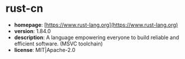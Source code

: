 # rust-cn

- **homepage**: [https://www.rust-lang.org](https://www.rust-lang.org)
- **version**: 1.84.0
- **description**: A language empowering everyone to build reliable and efficient software. (MSVC toolchain)
- **license**: MIT|Apache-2.0

